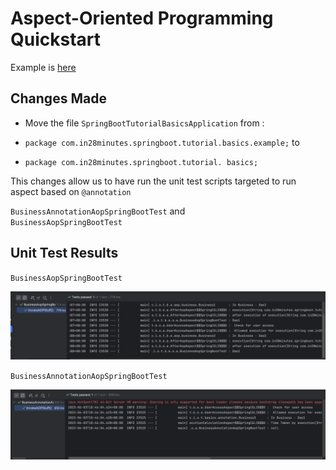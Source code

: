 # Aspect-Oriented Programming Quickstart

Example is [here](https://www.springboottutorial.com/spring-boot-and-aop-with-spring-boot-starter-aop)

## Changes Made

- Move the file  `SpringBootTutorialBasicsApplication` from :

- `package com.in28minutes.springboot.tutorial.basics.example;` to    
- `package com.in28minutes.springboot.tutorial.
  basics;`

This changes allow us to have run the unit test scripts targeted to run aspect based on `@annotation`

`BusinessAnnotationAopSpringBootTest` and   
`BusinessAopSpringBootTest`

## Unit Test Results

`BusinessAopSpringBootTest`

![result](./images/1.png)

`BusinessAnnotationAopSpringBootTest`

![result](./images/2.png)


